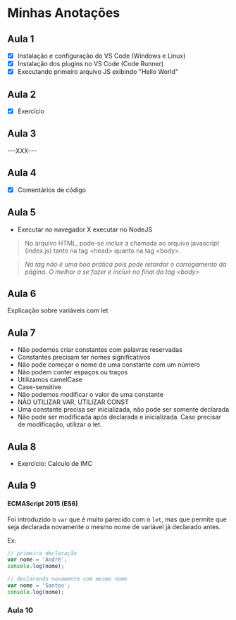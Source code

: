 # Minhas Anotações

## Aula 1

- [x] Instalação e configuração do VS Code (Windows e Linux)
- [x] Instalação dos plugins no VS Code (Code Runner)
- [x] Executando primeiro arquivo JS exibindo "Hello World"

## Aula 2
- [x] Exercício

## Aula 3
---XXX---

## Aula 4
- [x] Comentários de código

## Aula 5
- Executar no navegador X executar no NodeJS

> No arquivo HTML, pode-se incluir a chamada ao arquivo javascript (index.js) tanto na tag \<head\> quanto na tag \<body\>.

>_Na tag <head> não é uma boa prática pois pode retardar o carregamento da página. O melhor a se fazer é incluir no final da tag \<body\>_

## Aula 6
Explicação sobre variáveis com let

## Aula 7
- Não podemos criar constantes com palavras reservadas
- Constantes precisam ter nomes significativos
- Não pode começar o nome de uma constante com um número
- Não podem conter espaços ou traços
- Utilizamos camelCase
- Case-sensitive
- Não podemos modificar o valor de uma constante
- NÃO UTILIZAR VAR, UTILIZAR CONST
- Uma constante precisa ser inicializada, não pode ser somente declarada
- Não pode ser modificada após declarada e inicializada. Caso precisar de modificação, utilizar o let.

## Aula 8
- Exercício: Calculo de IMC

## Aula 9
#### ECMAScript 2015 (ES6)

Foi introduzido o `var` que é muito parecido com o `let`, mas que permite que seja declarada novamente o mesmo nome de variável já declarado antes.

Ex:
```js
// primeira declaração
var nome = 'André';
console.log(nome);

// declarando novamente com mesmo nome
var nome = 'Santos'; 
console.log(nome);
```

### Aula 10
